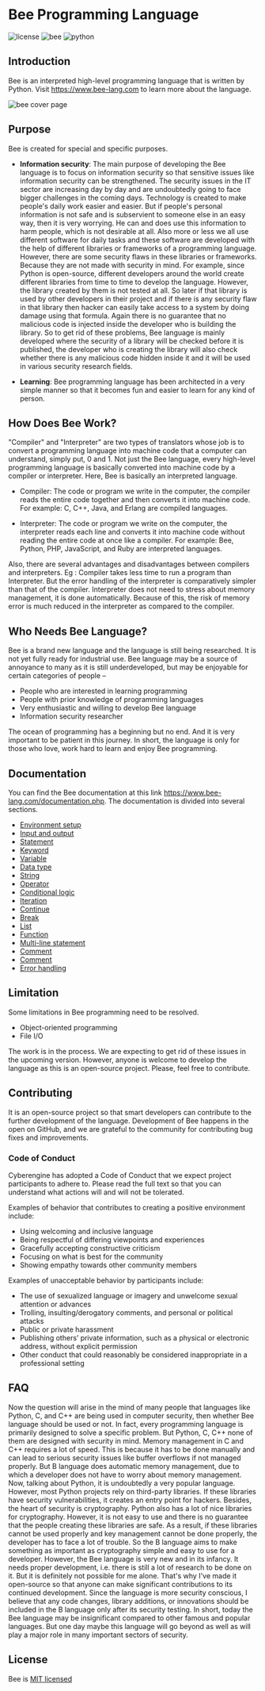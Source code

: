 # Bee Programming Language

![license](https://img.shields.io/badge/License-MIT-750014?style=for-the-badges&logo=MIT) ![bee](https://img.shields.io/badge/Bee-1.0-FCD615?style=for-the-badges&logo=Bee) ![python](https://img.shields.io/badge/Python-3.11.4-00B27?style=for-the-badges&logo=Python)

## Introduction

Bee is an interpreted high-level programming language that is written by Python. Visit https://www.bee-lang.com to learn more about the language.

![bee cover page](https://github.com/cyberenginee/bee-language/assets/54511117/7d9bcfe7-3779-4d10-8f1a-4cfbee40ad42)

## Purpose

Bee is created for special and specific purposes.

* **Information security**: The main purpose of developing the Bee language is to focus on information security so that sensitive issues like information security can be strengthened. The security issues in the IT sector are increasing day by day and are undoubtedly going to face bigger challenges in the coming days. Technology is created to make people's daily work easier and easier. But if people's personal information is not safe and is subservient to someone else in an easy way, then it is very worrying. He can and does use this information to harm people, which is not desirable at all. Also more or less we all use different software for daily tasks and these software are developed with the help of different libraries or frameworks of a programming language. However, there are some security flaws in these libraries or frameworks. Because they are not made with security in mind. For example, since Python is open-source, different developers around the world create different libraries from time to time to develop the language. However, the library created by them is not tested at all. So later if that library is used by other developers in their project and if there is any security flaw in that library then hacker can easily take access to a system by doing damage using that formula. Again there is no guarantee that no malicious code is injected inside the developer who is building the library. So to get rid of these problems, Bee language is mainly developed where the security of a library will be checked before it is published, the developer who is creating the library will also check whether there is any malicious code hidden inside it and it will be used in various security research fields.
  
* **Learning**: Bee programming language has been architected in a very simple manner so that it becomes fun and easier to learn for any kind of person.

## How Does Bee Work?

"Compiler" and "Interpreter" are two types of translators whose job is to convert a programming language into machine code that a computer can understand, simply put, 0 and 1. Not just the Bee language, every high-level programming language is basically converted into machine code by a compiler or interpreter. Here, Bee is basically an interpreted language.

* Compiler: The code or program we write in the computer, the compiler reads the entire code together and then converts it into machine code. For example: C, C++, Java, and Erlang are compiled languages.

* Interpreter: The code or program we write on the computer, the interpreter reads each line and converts it into machine code without reading the entire code at once like a compiler. For example: Bee, Python, PHP, JavaScript, and Ruby are interpreted languages.

Also, there are several advantages and disadvantages between compilers and interpreters. Eg : Compiler takes less time to run a program than Interpreter. But the error handling of the interpreter is comparatively simpler than that of the compiler. Interpreter does not need to stress about memory management, it is done automatically. Because of this, the risk of memory error is much reduced in the interpreter as compared to the compiler.

## Who Needs Bee Language?
Bee is a brand new language and the language is still being researched. It is not yet fully ready for industrial use. Bee language may be a source of annoyance to many as it is still underdeveloped, but may be enjoyable for certain categories of people –

* People who are interested in learning programming
* People with prior knowledge of programming languages
* Very enthusiastic and willing to develop Bee language
* Information security researcher

The ocean of programming has a beginning but no end. And it is very important to be patient in this journey. In short, the language is only for those who love, work hard to learn and enjoy Bee programming.

## Documentation

You can find the Bee documentation at this link https://www.bee-lang.com/documentation.php. The documentation is divided into several sections.

* [Environment setup](https://www.bee-lang.com/documentation.php#environment_setup)
* [Input and output](https://www.bee-lang.com/documentation.php#input_output)
* [Statement](https://www.bee-lang.com/documentation.php#statement)
* [Keyword](https://www.bee-lang.com/documentation.php#keyword)
* [Variable](https://www.bee-lang.com/documentation.php#variable)
* [Data type](https://www.bee-lang.com/documentation.php#data_type)
* [String](https://www.bee-lang.com/documentation.php#string)
* [Operator](https://www.bee-lang.com/documentation.php#operator)
* [Conditional logic](https://www.bee-lang.com/documentation.php#conditional_logic)
* [Iteration](https://www.bee-lang.com/documentation.php#iteration)
* [Continue](https://www.bee-lang.com/documentation.php#continue)
* [Break](https://www.bee-lang.com/documentation.php#break)
* [List](https://www.bee-lang.com/documentation.php#list)
* [Function](https://www.bee-lang.com/documentation.php#function)
* [Multi-line statement](https://www.bee-lang.com/documentation.php#multi_line_statement)
* [Comment](https://www.bee-lang.com/documentation.php#import)
* [Comment](https://www.bee-lang.com/documentation.php#comment)
* [Error handling](https://www.bee-lang.com/documentation.php#error_handling)

## Limitation

Some limitations in Bee programming need to be resolved.

* Object-oriented programming
* File I/O

The work is in the process. We are expecting to get rid of these issues in the upcoming version. However, anyone is welcome to develop the language as this is an open-source project. Please, feel free to contribute.

## Contributing

It is an open-source project so that smart developers can contribute to the further development of the language. Development of Bee happens in the open on GitHub, and we are grateful to the community for contributing bug fixes and improvements.

### Code of Conduct

Cyberengine has adopted a Code of Conduct that we expect project participants to adhere to. Please read the full text so that you can understand what actions will and will not be tolerated.

Examples of behavior that contributes to creating a positive environment include:

* Using welcoming and inclusive language
* Being respectful of differing viewpoints and experiences
* Gracefully accepting constructive criticism
* Focusing on what is best for the community
* Showing empathy towards other community members
  
Examples of unacceptable behavior by participants include:

* The use of sexualized language or imagery and unwelcome sexual attention or advances
* Trolling, insulting/derogatory comments, and personal or political attacks
* Public or private harassment
* Publishing others’ private information, such as a physical or electronic address, without explicit permission
* Other conduct that could reasonably be considered inappropriate in a professional setting

## FAQ

Now the question will arise in the mind of many people that languages like Python, C, and C++ are being used in computer security, then whether Bee language should be used or not. In fact, every programming language is primarily designed to solve a specific problem. But Python, C, C++ none of them are designed with security in mind. Memory management in C and C++ requires a lot of speed. This is because it has to be done manually and can lead to serious security issues like buffer overflows if not managed properly. But B language does automatic memory management, due to which a developer does not have to worry about memory management. Now, talking about Python, it is undoubtedly a very popular language. However, most Python projects rely on third-party libraries. If these libraries have security vulnerabilities, it creates an entry point for hackers. Besides, the heart of security is cryptography. Python also has a lot of nice libraries for cryptography. However, it is not easy to use and there is no guarantee that the people creating these libraries are safe. As a result, if these libraries cannot be used properly and key management cannot be done properly, the developer has to face a lot of trouble. So the B language aims to make something as important as cryptography simple and easy to use for a developer. However, the Bee language is very new and in its infancy. It needs proper development, i.e. there is still a lot of research to be done on it. But it is definitely not possible for me alone. That's why I've made it open-source so that anyone can make significant contributions to its continued development. Since the language is more security conscious, I believe that any code changes, library additions, or innovations should be included in the B language only after its security testing. In short, today the Bee language may be insignificant compared to other famous and popular languages. But one day maybe this language will go beyond as well as will play a major role in many important sectors of security.

## License

Bee is [MIT licensed](https://github.com/cyberenginee/bee-language/blob/main/LICENSE)
